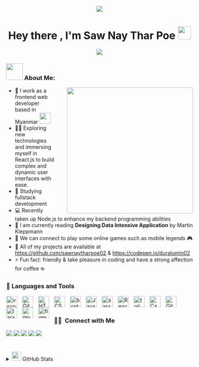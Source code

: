 <p align="center">
 <img src="https://github.com/TheDudeThatCode/TheDudeThatCode/blob/master/Assets/dino.gif" style="align=center"></img>
</p>

<h1 align="center">Hey there , I'm Saw Nay Thar Poe <img src="https://media.giphy.com/media/hvRJCLFzcasrR4ia7z/giphy.gif" width="35"></h1>
<p align="center">
  <a href="https://github.com/DenverCoder1/readme-typing-svg"><img src="https://readme-typing-svg.herokuapp.com?lines=Frontend+Web+Developer;Coding+Hobbyist;KBTS,LAP%20alumnus;Detail%20Oriented%20Person;Newbie%20but%20tend%20to%20be%20Specialist;Always%20learning%20new%20things&center=true&width=500&height=50"></a>
</p>

### <img src="https://github.com/TheDudeThatCode/TheDudeThatCode/blob/master/Assets/Developer.gif" width="45" /> About Me:
<img src="https://media3.giphy.com/media/nkLB4Gp8H6hFe/giphy.gif?cid=ecf05e47dthdxlcu6bayjnbc4cswg60rbw5jm4z6f88hfkhd&rid=giphy.gif" align="right" width="340px" style="margin-left:30px"></img>
- 🏦 I work as a frontend web developer based in Myanmar
      <img src="https://media.giphy.com/media/WUlplcMpOCEmTGBtBW/giphy.gif" width="30">
- 👨‍💻 Exploring new technologies and immersing myself in React.js to build complex and dynamic user interfaces with ease.
- 📝 Studying fullstack development
- 💻 Recently taken up Node.js to enhance my backend programming abilities
- 📖 I am currently reading **Designing Data Intensive Application** by Martin Kleppmann
- 👯 We can connect to play some online games such as mobile legends 🎮
- 💼 All of my projects are available at https://github.com/sawnaytharpoe02 & https://codepen.io/duralumin02
- ⚡ Fun fact: friendly & take pleasure in coding and have a strong affection for coffee ☕



### 🧰 Languages and Tools 

<img align="left" alt="vscode" width="30px" style="padding-right:10px;" src="https://cdn.jsdelivr.net/gh/devicons/devicon/icons/vscode/vscode-original.svg" />         
<!-- <img align="left" alt="TypeScript" width="30px" style="padding-right:10px;" src="https://cdn.jsdelivr.net/gh/devicons/devicon/icons/typescript/typescript-plain.svg" /> -->
<!-- <img align="left" alt="Angular" width="30px" style="padding-right:10px;" src="https://cdn.jsdelivr.net/gh/devicons/devicon/icons/angularjs/angularjs-plain.svg" /> -->
<img align="left" alt="Git" width="30px" style="padding-right:10px;" src="https://cdn.jsdelivr.net/gh/devicons/devicon/icons/git/git-original.svg" />
<!-- <img align="left" alt="Linux" width="30px" style="padding-right:10px;" src="https://cdn.jsdelivr.net/gh/devicons/devicon/icons/linux/linux-original.svg" /> -->
<img align="left" alt="HTML" width="30px" style="padding-right:10px;" src="https://cdn.jsdelivr.net/gh/devicons/devicon/icons/html5/html5-plain.svg" />
<img align="left" alt="CSS" width="30px" style="padding-right:10px;" src="https://cdn.jsdelivr.net/gh/devicons/devicon/icons/css3/css3-plain.svg" />
<img align="left" alt="bootstrap" width="30px" style="padding-right:10px;" src="https://cdn.jsdelivr.net/gh/devicons/devicon/icons/bootstrap/bootstrap-original.svg" />
<img align="left" alt="JavaScript" width="30px" style="padding-right:10px;" src="https://cdn.jsdelivr.net/gh/devicons/devicon/icons/javascript/javascript-plain.svg" />
<img align="left" alt="sass" width="30px" style="padding-right:10px;" src="https://cdn.jsdelivr.net/gh/devicons/devicon/icons/sass/sass-original.svg" />
<img align="left" alt="React" width="30px" style="padding-right:10px;" src="https://cdn.jsdelivr.net/gh/devicons/devicon/icons/react/react-original.svg" />
<img align="left" alt="tailwind" width="30px" style="padding-right:10px;" src="https://cdn.jsdelivr.net/gh/devicons/devicon/icons/tailwindcss/tailwindcss-plain.svg" />
<!-- <img align="left" alt="NodeJS" width="30px" style="padding-right:10px;" src="https://cdn.jsdelivr.net/gh/devicons/devicon/icons/nodejs/nodejs-original.svg" /> -->
<!-- <img align="left" alt="mongodb" width="30px" style="padding-right:10px;" src="https://cdn.jsdelivr.net/gh/devicons/devicon/icons/mongodb/mongodb-original.svg" /> -->
<!-- <img align="left" alt="Python" width="30px" style="padding-right:10px;" src="https://cdn.jsdelivr.net/gh/devicons/devicon/icons/python/python-plain.svg" /> -->
<img align="left" alt="C++" width="30px" style="padding-right:10px;" src="https://cdn.jsdelivr.net/gh/devicons/devicon/icons/cplusplus/cplusplus-line.svg" />
<img align="left" alt="GitHub" width="30px" style="padding-right:10px;" src="https://cdn.jsdelivr.net/gh/devicons/devicon/icons/github/github-original.svg" />
<img align="left" alt="laravel" width="30px" style="padding-right:10px;" src="https://cdn.jsdelivr.net/gh/devicons/devicon/icons/laravel/laravel-plain.svg" />
<img align="left" alt="mysql" width="30px" style="padding-right:10px;"  src="https://cdn.jsdelivr.net/gh/devicons/devicon/icons/mysql/mysql-original.svg" />
<img align="left" alt="figma" width="30px" style="padding-right:10px;" src="https://cdn.jsdelivr.net/gh/devicons/devicon/icons/figma/figma-original.svg" />
<br />

#

### 🤝🏻 &nbsp;Connect with Me 

<p>
  <a href="https://www.linkedin.com/in/saw-nay-thar-poe-5a827b256/"><img src="https://img.shields.io/badge/LinkedIn-0077B5?style=for-the-badge&logo=linkedin&logoColor=white" /></a>
  <a href="https://www.instagram.com/duralumin02/"><img src="https://img.shields.io/badge/Instagram-E4405F?style=for-the-badge&logo=instagram&logoColor=white" /></a>
  <a href="https://www.facebook.com/profile.php?id=100029334823159"><img src="https://img.shields.io/badge/Facebook-1877F2?style=for-the-badge&logo=facebook&logoColor=white" /></a>
  <a href="mailto:sawnaytharhpoe02@gmal.com"><img src="https://img.shields.io/badge/Gmail-D14836?style=for-the-badge&logo=gmail&logoColor=white" /></a>
  <a href="https://codepen.io/duralumin02"><img src="https://img.shields.io/badge/Codepen-000000?style=for-the-badge&logo=codepen&logoColor=white" /></a>
</p>

#

<details>
  <summary><img src='https://media1.giphy.com/media/du3J3cXyzhj75IOgvA/giphy.gif?cid=ecf05e47x2g034i9pzwtzzsd3xgg2w9nr94t4tflbbgo3008&rid=giphy.gif' width='25' /> GitHub Stats</summary>

  <img align="left" alt="sawnaytharpoe's GitHub Stats" src="https://github-readme-stats-steel-nine.vercel.app/api?username=sawnaytharpoe02&show_icons=true&hide_border=false&title_color=ff652f&icon_color=FFE400&bg_color=09131B&text_color=ffffff&border_color=0c1a25" />

</details>




